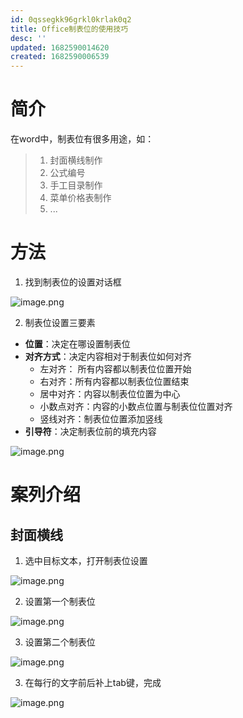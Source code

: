 ```yaml
---
id: 0qssegkk96grkl0krlak0q2
title: Office制表位的使用技巧
desc: ''
updated: 1682590014620
created: 1682590006539
---
```

# 简介
在word中，制表位有很多用途，如：
> 1. 封面横线制作
> 2. 公式编号
> 3. 手工目录制作
> 4. 菜单价格表制作
> 5. ...

<!-- more -->
# 方法
1. 找到制表位的设置对话框

![image.png](https://minio.kevin2li.top/image-bed/vanblog/img/48af14fef114d7a36efabf7a77f269bc.image.png)

2. 制表位设置三要素
- **位置**：决定在哪设置制表位
- **对齐方式**：决定内容相对于制表位如何对齐
    - 左对齐： 所有内容都以制表位位置开始
    - 右对齐：所有内容都以制表位位置结束
    - 居中对齐：内容以制表位位置为中心
    - 小数点对齐：内容的小数点位置与制表位位置对齐
    - 竖线对齐：制表位位置添加竖线
- **引导符**：决定制表位前的填充内容

![image.png](https://minio.kevin2li.top/image-bed/vanblog/img/c7541cbb74e3e9e6cfade9f8f59d2191.image.png)

# 案列介绍
## 封面横线
1. 选中目标文本，打开制表位设置

![image.png](https://minio.kevin2li.top/image-bed/vanblog/img/7917be2051257a47bdbc65bef06c5bba.image.png)

2. 设置第一个制表位

![image.png](https://minio.kevin2li.top/image-bed/vanblog/img/f55b8a240249b0e329ece58271538db8.image.png)

3. 设置第二个制表位

![image.png](https://minio.kevin2li.top/image-bed/vanblog/img/64a5c507b9afc91d502252327895dc93.image.png)

3. 在每行的文字前后补上tab键，完成

![image.png](https://minio.kevin2li.top/image-bed/vanblog/img/4193127dd71fae4c07c30e5d93b3d575.image.png)